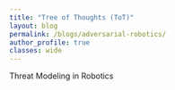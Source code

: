 ```yaml
---
title: "Tree of Thoughts (ToT)"
layout: blog
permalink: /blogs/adversarial-robotics/
author_profile: true
classes: wide
---
```


<style>
.page__title {
    color: #494e52 !important;
    font-weight: bold;
}

.page__content {
    font-size: 1em;
    color: #494e52;
    line-height: 1.5;
}

.page__content .blog-date {
    font-size: 1em;
    color: #7a8288;
    margin-bottom: 1em;
}

.page__content .blog-section {
    margin-bottom: 1.5em;
}

.page__content .blog-section-title {
    font-size: 1.2em;
    font-weight: bold;
    margin-bottom: 0.8em;
    color: #494e52;
}

.page__content .read-time {
    font-size: 1em;
    color: #7a8288; 
    margin-top: 1em;
    margin-bottom: 1.5em;
}

.page__content .read-time-icon {
    margin-right: 0.2em;
}

.page__content p {
    font-size: 1.2em !important;
    line-height: 1.6 !important;
}

.page__content ul,
.page__content li {
    font-size: 1em !important;
    line-height: 1.5 !important;
}
</style>

<div class="blog-section">
    <p>Threat Modeling in Robotics</p>
</div>